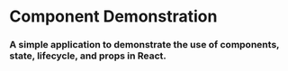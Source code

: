 # Component Demonstration

### A simple application to demonstrate the use of components, state, lifecycle, and props in React.
